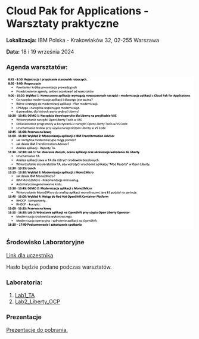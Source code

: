 # Cloud Pak for Applications - Warsztaty praktyczne

**Lokalizacja:** IBM Polska - Krakowiaków 32, 02-255 Warszawa

**Data:** 18 i 19 września 2024

### Agenda warsztatów:
![](./images/AgendaCP4Apps_v2.png)

### Środowisko Laboratoryjne

[Link dla uczestnika](https://techzone.ibm.com/my/workshops/student/66d81f1e684f19a4a8b06945)

Hasło będzie podane podczas warsztatów.

### Laboratoria:
1. [Lab1_TA](https://github.com/jawor96/Warsztaty_CP4Apps/tree/master/Lab1_TA)
2. [Lab2_Liberty_OCP](https://github.com/jawor96/Warsztaty_CP4Apps/tree/master/Lab2_Liberty_OCP)
### Prezentacje
[Prezentacje do pobrania.](https://github.com/jawor96/Warsztaty_CP4Apps/tree/master/Prezentacje)